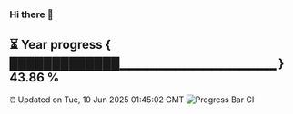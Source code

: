 ### Hi there 👋
⏳ Year progress { █████████████▁▁▁▁▁▁▁▁▁▁▁▁▁▁▁▁▁ } 43.86 %
---
⏰ Updated on Tue, 10 Jun 2025 01:45:02 GMT
![Progress Bar CI](https://github.com/liununu/liununu/workflows/Progress%20Bar%20CI/badge.svg)
